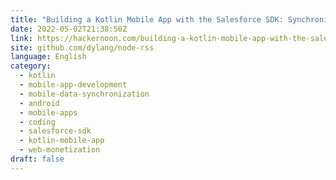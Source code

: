 ```yaml
---
title: "Building a Kotlin Mobile App with the Salesforce SDK: Synchronizing Data"
date: 2022-05-02T21:38:50Z
link: https://hackernoon.com/building-a-kotlin-mobile-app-with-the-salesforce-sdk-synchronizing-data?source=rss&utm_medium=RSS&utm_source=news.12bit.vn
site: github.com/dylang/node-rss
language: English
category:
  - kotlin
  - mobile-app-development
  - mobile-data-synchronization
  - android
  - mobile-apps
  - coding
  - salesforce-sdk
  - kotlin-mobile-app
  - web-monetization
draft: false
---
```

